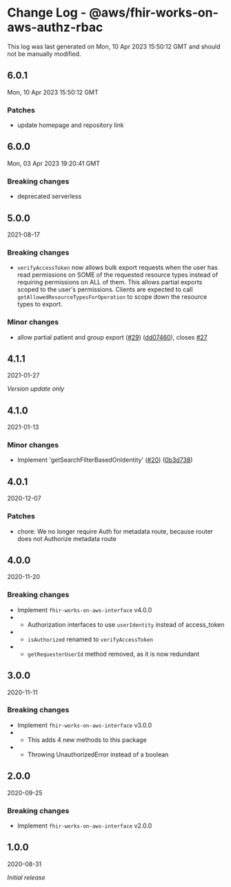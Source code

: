 # Change Log - @aws/fhir-works-on-aws-authz-rbac

This log was last generated on Mon, 10 Apr 2023 15:50:12 GMT and should not be manually modified.

## 6.0.1

Mon, 10 Apr 2023 15:50:12 GMT

### Patches

- update homepage and repository link

## 6.0.0

Mon, 03 Apr 2023 19:20:41 GMT

### Breaking changes

- deprecated serverless

## 5.0.0

2021-08-17

### Breaking changes

- `verifyAccessToken` now allows bulk export requests when the user has read permissions on SOME of the requested resource types instead of requiring permissions on ALL of them. This allows partial exports scoped to the user's permissions. Clients are expected to call `getAllowedResourceTypesForOperation` to scope down the resource types to export.

### Minor changes

- allow partial patient and group export ([#29](https://github.com/awslabs/fhir-works-on-aws-authz-rbac/issues/29)) ([dd07460](https://github.com/awslabs/fhir-works-on-aws-authz-rbac/commit/dd07460f1b966375af9daed066b244458cfa5b58)), closes [#27](https://github.com/awslabs/fhir-works-on-aws-authz-rbac/issues/27)

## 4.1.1

2021-01-27

_Version update only_

## 4.1.0

2021-01-13

### Minor changes

- Implement 'getSearchFilterBasedOnIdentity' ([#20](https://github.com/awslabs/fhir-works-on-aws-authz-rbac/issues/20)) ([0b3d738](https://github.com/awslabs/fhir-works-on-aws-authz-rbac/commit/0b3d738280b07aa0e0adfd0aa7398adc0e6025a5))

## 4.0.1

2020-12-07

### Patches

- chore: We no longer require Auth for metadata route, because router does not Authorize metadata route

## 4.0.0

2020-11-20

### Breaking changes

- Implement `fhir-works-on-aws-interface` v4.0.0
- - Authorization interfaces to use `userIdentity` instead of access_token
- - `isAuthorized` renamed to `verifyAccessToken`
- - `getRequesterUserId` method removed, as it is now redundant

## 3.0.0

2020-11-11

### Breaking changes

- Implement `fhir-works-on-aws-interface` v3.0.0
- - This adds 4 new methods to this package
- - Throwing UnauthorizedError instead of a boolean

## 2.0.0

2020-09-25

### Breaking changes

- Implement `fhir-works-on-aws-interface` v2.0.0

## 1.0.0

2020-08-31

_Initial release_
